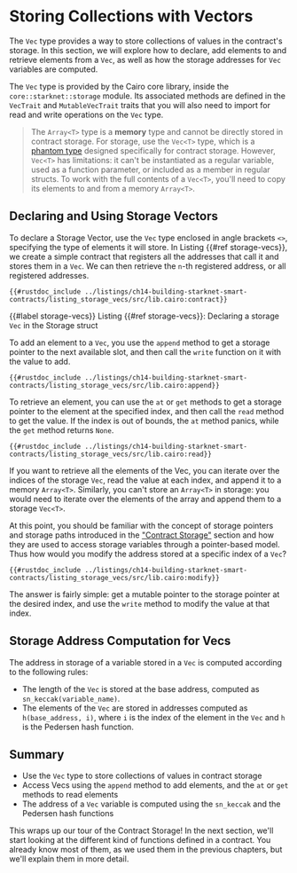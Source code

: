 # Storing Collections with Vectors

The `Vec` type provides a way to store collections of values in the contract's storage. In this section, we will explore how to declare, add elements to and retrieve elements from a `Vec`, as well as how the storage addresses for `Vec` variables are computed.

The `Vec` type is provided by the Cairo core library, inside the `core::starknet::storage` module. Its associated methods are defined in the `VecTrait` and `MutableVecTrait` traits that you will also need to import for read and write operations on the `Vec` type.

> The `Array<T>` type is a **memory** type and cannot be directly stored in contract storage. For storage, use the `Vec<T>` type, which is a [phantom type][phantom types] designed specifically for contract storage. However, `Vec<T>` has limitations: it can't be instantiated as a regular variable, used as a function parameter, or included as a member in regular structs. To work with the full contents of a `Vec<T>`, you'll need to copy its elements to and from a memory `Array<T>`.

[phantom types]: ./ch11-05-phantom-data.html#phantom-type-in-generics

## Declaring and Using Storage Vectors

To declare a Storage Vector, use the `Vec` type enclosed in angle brackets `<>`, specifying the type of elements it will store. In Listing {{#ref storage-vecs}}, we create a simple contract that registers all the addresses that call it and stores them in a `Vec`. We can then retrieve the `n`-th registered address, or all registered addresses.

```cairo, noplayground
{{#rustdoc_include ../listings/ch14-building-starknet-smart-contracts/listing_storage_vecs/src/lib.cairo:contract}}
```

{{#label storage-vecs}}
<span class="caption">Listing {{#ref storage-vecs}}: Declaring a storage `Vec` in the Storage struct</span>

To add an element to a `Vec`, you use the `append` method to get a storage pointer to the next available slot, and then call the `write` function on it with the value to add.

```cairo, noplayground
{{#rustdoc_include ../listings/ch14-building-starknet-smart-contracts/listing_storage_vecs/src/lib.cairo:append}}
```

To retrieve an element, you can use the `at` or `get` methods to get a storage pointer to the element at the specified index, and then call the `read` method to get the value. If the index is out of bounds, the `at` method panics, while the `get` method returns `None`.

```cairo, noplayground
{{#rustdoc_include ../listings/ch14-building-starknet-smart-contracts/listing_storage_vecs/src/lib.cairo:read}}
```

If you want to retrieve all the elements of the Vec, you can iterate over the indices of the storage `Vec`, read the value at each index, and append it to a memory `Array<T>`.
Similarly, you can't store an `Array<T>` in storage: you would need to iterate over the elements of the array and append them to a storage `Vec<T>`.

At this point, you should be familiar with the concept of storage pointers and storage paths introduced in the ["Contract Storage"][contract-storage] section and how they are used to access storage variables through a pointer-based model. Thus how would you modify the address stored at a specific index of a `Vec`?

```cairo, noplayground
{{#rustdoc_include ../listings/ch14-building-starknet-smart-contracts/listing_storage_vecs/src/lib.cairo:modify}}
```

The answer is fairly simple: get a mutable pointer to the storage pointer at the desired index, and use the `write` method to modify the value at that index.

[contract-storage]: ./ch14-01-00-contract-storage.md

## Storage Address Computation for Vecs

The address in storage of a variable stored in a `Vec` is computed according to the following rules:

- The length of the `Vec` is stored at the base address, computed as `sn_keccak(variable_name)`.
- The elements of the `Vec` are stored in addresses computed as `h(base_address, i)`, where `i` is the index of the element in the `Vec` and `h` is the Pedersen hash function.

## Summary

- Use the `Vec` type to store collections of values in contract storage
- Access Vecs using the `append` method to add elements, and the `at` or `get` methods to read elements
- The address of a `Vec` variable is computed using the `sn_keccak` and the Pedersen hash functions

This wraps up our tour of the Contract Storage! In the next section, we'll start looking at the different kind of functions defined in a contract. You already know most of them, as we used them in the previous chapters, but we'll explain them in more detail.
